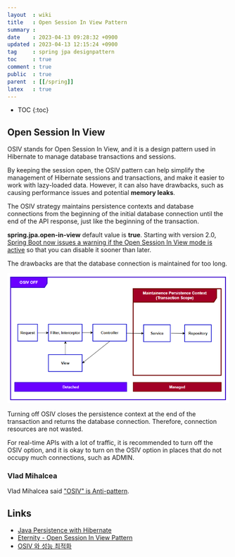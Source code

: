 ```yaml
---
layout  : wiki
title   : Open Session In View Pattern
summary : 
date    : 2023-04-13 09:28:32 +0900
updated : 2023-04-13 12:15:24 +0900
tag     : spring jpa designpattern
toc     : true
comment : true
public  : true
parent  : [[/spring]]
latex   : true
---
```

* TOC
{:toc}

## Open Session In View

OSIV stands for Open Session In View, and it is a design pattern used in Hibernate to manage database transactions and sessions.

By keeping the session open, the OSIV pattern can help simplify the management of Hibernate sessions and transactions, and make it easier to work with lazy-loaded data. However, it can also have drawbacks, such as causing performance issues and potential __memory leaks__.

The OSIV strategy maintains persistence contexts and database connections from the beginning of the initial database connection until the end of the API response, just like the beginning of the transaction.

__spring.jpa.open-in-view__ default value is __true__.  Starting with version 2.0, [Spring Boot now issues a warning if the Open Session In View mode is active](https://github.com/spring-projects/spring-boot/issues/7107) so that you can disable it sooner than later.

The drawbacks are that the database connection is maintained for too long.

![](/resource/wiki/spring-jpa-osiv/osiv.png)

Turning off OSIV closes the persistence context at the end of the transaction and returns the database connection. Therefore, connection resources are not wasted.

For real-time APIs with a lot of traffic, it is recommended to turn off the OSIV option, and it is okay to turn on the OSIV option in places that do not occupy much connections, such as ADMIN.

### Vlad Mihalcea

Vlad Mihalcea said ["OSIV" is Anti-pattern](https://vladmihalcea.com/the-open-session-in-view-anti-pattern/).

## Links

- [Java Persistence with Hibernate](https://hoclaptrinhdanang.com/downloads/pdf/spring/Java%20Persistence%20with%20Hibernate.pdf)
- [Eternity - Open Session In View Pattern](http://pds19.egloos.com/pds/201106/28/18/Open_Session_In_View_Pattern.pdf)
- [OSIV 와 성능 최적화](https://catsbi.oopy.io/eedf92ff-8834-458d-86e4-0ed2e01b5971)